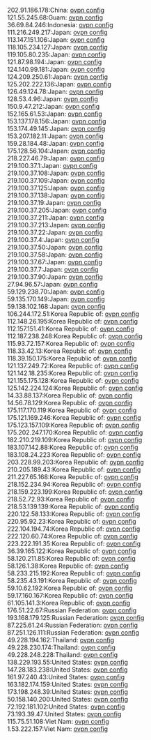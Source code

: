 202.91.186.178:China: [ovpn config](vpn/202_91_186_178.ovpn)  
121.55.245.68:Guam: [ovpn config](vpn/121_55_245_68.ovpn)  
36.69.84.246:Indonesia: [ovpn config](vpn/36_69_84_246.ovpn)  
111.216.249.217:Japan: [ovpn config](vpn/111_216_249_217.ovpn)  
113.147.151.106:Japan: [ovpn config](vpn/113_147_151_106.ovpn)  
118.105.234.127:Japan: [ovpn config](vpn/118_105_234_127.ovpn)  
119.105.80.235:Japan: [ovpn config](vpn/119_105_80_235.ovpn)  
121.87.98.194:Japan: [ovpn config](vpn/121_87_98_194.ovpn)  
124.140.99.181:Japan: [ovpn config](vpn/124_140_99_181.ovpn)  
124.209.250.61:Japan: [ovpn config](vpn/124_209_250_61.ovpn)  
125.202.222.136:Japan: [ovpn config](vpn/125_202_222_136.ovpn)  
126.49.124.78:Japan: [ovpn config](vpn/126_49_124_78.ovpn)  
128.53.4.96:Japan: [ovpn config](vpn/128_53_4_96.ovpn)  
150.9.47.212:Japan: [ovpn config](vpn/150_9_47_212.ovpn)  
152.165.61.53:Japan: [ovpn config](vpn/152_165_61_53.ovpn)  
153.137.178.156:Japan: [ovpn config](vpn/153_137_178_156.ovpn)  
153.174.49.145:Japan: [ovpn config](vpn/153_174_49_145.ovpn)  
153.207.182.11:Japan: [ovpn config](vpn/153_207_182_11.ovpn)  
159.28.184.48:Japan: [ovpn config](vpn/159_28_184_48.ovpn)  
175.128.56.104:Japan: [ovpn config](vpn/175_128_56_104.ovpn)  
218.227.46.79:Japan: [ovpn config](vpn/218_227_46_79.ovpn)  
219.100.37.1:Japan: [ovpn config](vpn/219_100_37_1.ovpn)  
219.100.37.108:Japan: [ovpn config](vpn/219_100_37_108.ovpn)  
219.100.37.109:Japan: [ovpn config](vpn/219_100_37_109.ovpn)  
219.100.37.125:Japan: [ovpn config](vpn/219_100_37_125.ovpn)  
219.100.37.138:Japan: [ovpn config](vpn/219_100_37_138.ovpn)  
219.100.37.19:Japan: [ovpn config](vpn/219_100_37_19.ovpn)  
219.100.37.205:Japan: [ovpn config](vpn/219_100_37_205.ovpn)  
219.100.37.211:Japan: [ovpn config](vpn/219_100_37_211.ovpn)  
219.100.37.213:Japan: [ovpn config](vpn/219_100_37_213.ovpn)  
219.100.37.22:Japan: [ovpn config](vpn/219_100_37_22.ovpn)  
219.100.37.4:Japan: [ovpn config](vpn/219_100_37_4.ovpn)  
219.100.37.50:Japan: [ovpn config](vpn/219_100_37_50.ovpn)  
219.100.37.58:Japan: [ovpn config](vpn/219_100_37_58.ovpn)  
219.100.37.67:Japan: [ovpn config](vpn/219_100_37_67.ovpn)  
219.100.37.7:Japan: [ovpn config](vpn/219_100_37_7.ovpn)  
219.100.37.90:Japan: [ovpn config](vpn/219_100_37_90.ovpn)  
27.94.96.57:Japan: [ovpn config](vpn/27_94_96_57.ovpn)  
59.129.238.70:Japan: [ovpn config](vpn/59_129_238_70.ovpn)  
59.135.170.149:Japan: [ovpn config](vpn/59_135_170_149.ovpn)  
59.138.102.168:Japan: [ovpn config](vpn/59_138_102_168.ovpn)  
106.244.172.51:Korea Republic of: [ovpn config](vpn/106_244_172_51.ovpn)  
112.148.26.195:Korea Republic of: [ovpn config](vpn/112_148_26_195.ovpn)  
112.157.151.41:Korea Republic of: [ovpn config](vpn/112_157_151_41.ovpn)  
112.187.238.248:Korea Republic of: [ovpn config](vpn/112_187_238_248.ovpn)  
115.93.72.157:Korea Republic of: [ovpn config](vpn/115_93_72_157.ovpn)  
118.33.42.13:Korea Republic of: [ovpn config](vpn/118_33_42_13.ovpn)  
118.39.150.175:Korea Republic of: [ovpn config](vpn/118_39_150_175.ovpn)  
121.137.249.72:Korea Republic of: [ovpn config](vpn/121_137_249_72.ovpn)  
121.142.18.235:Korea Republic of: [ovpn config](vpn/121_142_18_235.ovpn)  
121.155.175.128:Korea Republic of: [ovpn config](vpn/121_155_175_128.ovpn)  
125.142.224.124:Korea Republic of: [ovpn config](vpn/125_142_224_124.ovpn)  
14.33.88.137:Korea Republic of: [ovpn config](vpn/14_33_88_137.ovpn)  
14.56.78.129:Korea Republic of: [ovpn config](vpn/14_56_78_129.ovpn)  
175.117.170.119:Korea Republic of: [ovpn config](vpn/175_117_170_119.ovpn)  
175.121.169.246:Korea Republic of: [ovpn config](vpn/175_121_169_246.ovpn)  
175.123.157.109:Korea Republic of: [ovpn config](vpn/175_123_157_109.ovpn)  
175.202.247.170:Korea Republic of: [ovpn config](vpn/175_202_247_170.ovpn)  
182.210.219.109:Korea Republic of: [ovpn config](vpn/182_210_219_109.ovpn)  
183.107.142.88:Korea Republic of: [ovpn config](vpn/183_107_142_88.ovpn)  
183.108.24.223:Korea Republic of: [ovpn config](vpn/183_108_24_223.ovpn)  
203.228.99.203:Korea Republic of: [ovpn config](vpn/203_228_99_203.ovpn)  
210.205.189.43:Korea Republic of: [ovpn config](vpn/210_205_189_43.ovpn)  
211.227.65.168:Korea Republic of: [ovpn config](vpn/211_227_65_168.ovpn)  
218.152.234.94:Korea Republic of: [ovpn config](vpn/218_152_234_94.ovpn)  
218.159.223.199:Korea Republic of: [ovpn config](vpn/218_159_223_199.ovpn)  
218.52.72.93:Korea Republic of: [ovpn config](vpn/218_52_72_93.ovpn)  
218.53.139.139:Korea Republic of: [ovpn config](vpn/218_53_139_139.ovpn)  
220.122.58.133:Korea Republic of: [ovpn config](vpn/220_122_58_133.ovpn)  
220.95.92.23:Korea Republic of: [ovpn config](vpn/220_95_92_23.ovpn)  
222.104.194.74:Korea Republic of: [ovpn config](vpn/222_104_194_74.ovpn)  
222.120.60.74:Korea Republic of: [ovpn config](vpn/222_120_60_74.ovpn)  
223.222.191.35:Korea Republic of: [ovpn config](vpn/223_222_191_35.ovpn)  
36.39.165.122:Korea Republic of: [ovpn config](vpn/36_39_165_122.ovpn)  
58.120.211.85:Korea Republic of: [ovpn config](vpn/58_120_211_85.ovpn)  
58.126.1.38:Korea Republic of: [ovpn config](vpn/58_126_1_38.ovpn)  
58.233.215.192:Korea Republic of: [ovpn config](vpn/58_233_215_192.ovpn)  
58.235.43.191:Korea Republic of: [ovpn config](vpn/58_235_43_191.ovpn)  
59.10.62.192:Korea Republic of: [ovpn config](vpn/59_10_62_192.ovpn)  
59.17.160.167:Korea Republic of: [ovpn config](vpn/59_17_160_167.ovpn)  
61.105.141.3:Korea Republic of: [ovpn config](vpn/61_105_141_3.ovpn)  
176.51.22.67:Russian Federation: [ovpn config](vpn/176_51_22_67.ovpn)  
193.168.179.125:Russian Federation: [ovpn config](vpn/193_168_179_125.ovpn)  
87.225.61.24:Russian Federation: [ovpn config](vpn/87_225_61_24.ovpn)  
87.251.126.111:Russian Federation: [ovpn config](vpn/87_251_126_111.ovpn)  
49.228.194.162:Thailand: [ovpn config](vpn/49_228_194_162.ovpn)  
49.228.230.174:Thailand: [ovpn config](vpn/49_228_230_174.ovpn)  
49.228.248.228:Thailand: [ovpn config](vpn/49_228_248_228.ovpn)  
138.229.193.55:United States: [ovpn config](vpn/138_229_193_55.ovpn)  
147.28.183.238:United States: [ovpn config](vpn/147_28_183_238.ovpn)  
161.97.240.43:United States: [ovpn config](vpn/161_97_240_43.ovpn)  
163.182.174.159:United States: [ovpn config](vpn/163_182_174_159.ovpn)  
173.198.248.39:United States: [ovpn config](vpn/173_198_248_39.ovpn)  
50.158.140.200:United States: [ovpn config](vpn/50_158_140_200.ovpn)  
72.192.181.102:United States: [ovpn config](vpn/72_192_181_102.ovpn)  
73.193.39.47:United States: [ovpn config](vpn/73_193_39_47.ovpn)  
115.75.51.108:Viet Nam: [ovpn config](vpn/115_75_51_108.ovpn)  
1.53.222.157:Viet Nam: [ovpn config](vpn/1_53_222_157.ovpn)  
